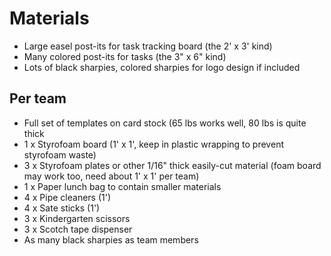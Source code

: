 # Materials

- Large easel post-its for task tracking board (the 2' x 3' kind)
- Many colored post-its for tasks (the 3" x 6" kind)
- Lots of black sharpies, colored sharpies for logo design if included

## Per team
- Full set of templates on card stock (65 lbs works well, 80 lbs is quite thick
- 1 x Styrofoam board (1' x 1', keep in plastic wrapping to prevent styrofoam waste)
- 3 x Styrofoam plates or other 1/16" thick easily-cut material (foam board may work too, need about 1' x 1' per team)
- 1 x Paper lunch bag to contain smaller materials
- 4 x Pipe cleaners (1')
- 4 x Sate sticks (1')
- 3 x Kindergarten scissors
- 3 x Scotch tape dispenser
- As many black sharpies as team members
